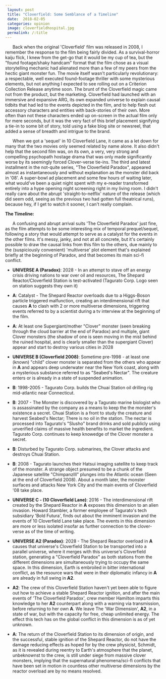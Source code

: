 ```yaml
---
 layout: post
 title: "Cloverfield: Some Semblance of a Timeline"
 date:  2018-02-05
 categories: opinion
 image: cloverfieldhospital.jpg
 permalink: /:title
---
```



 &nbsp;&nbsp;&nbsp;&nbsp;&nbsp;&nbsp;Back when the original 'Cloverfield' film was released in 2008, I remember the response to the film being fairly divided. As a survival-horror kaiju flick, I knew from the get-go that it would be my cup of tea, but the "found footage/shaky handcam" format that the film chose as a visual storytelling mechanic had alienated more than a few of my peers from the hectic giant monster fun. The movie itself wasn't particularly revolutionary: a respectable, well executed found-footage thriller with some mysterious elements, but not anything I expected to see rolling out on a Criterion Collection Release anytime soon. The brunt of the Cloverfield magic came not from the product, but the marketing. Cloverfield had launched with an immersive and expansive ARG, its own expanded universe to explain causal tidbits that had led to the events depicted in the film, and to help flesh out accessory characters and entities with back-stories of their own. More often than not these characters ended up on-screen in the actual film only for mere seconds, but it was the very fact of this brief placement signifying a tie-in to some bit of story, told using a fake blog site or newsreel, that added a sense of breadth and intrigue to the brand.

 &nbsp;&nbsp;&nbsp;&nbsp;&nbsp;&nbsp;When we got a 'sequel' in 10 Cloverfield Lane, it came as a let down for many that the two movies only seemed related by name alone. It also didn't help that the second film was, on its own, a very, very strong and compelling psychopath hostage drama that was only made significantly worse by its seemingly forced Clover-verse tie-ins. The third and latest installment in the not-quite series, "The Cloverfield Paradox", appeared almost as instantaneously and without explanation as the monster did back in '08'. A super-bowl ad placement and some few hours of waiting later, what would've been a quiet night spent with my e-reader transformed entirely into a hype opening night screening right in my living room. I didn't really care about the abrupt 'straight-to-netflix' nature of the release (which did seem odd, seeing as the previous two had gotten full theatrical runs), because hey, if I get to watch it sooner, I can't really complain.

 **The Timeline:**

 &nbsp;&nbsp;&nbsp;&nbsp;&nbsp;&nbsp;A confusing and abrupt arrival suits 'The Cloverfield Paradox' just fine, as the film attempts to be some interesting mix of temporal prequel/sequel, following a story that would attempt to serve as a catalyst for the events in the other films. It's messy, janky, and not at all concrete, but it's certainly possible to draw the causal links from this film to the others, due mainly to the (suspiciously convenient) 'multiverse' plot element that's explained briefly at the beginning of Paradox, and that becomes its main sci-fi conflict. 

 
 * **UNIVERSE A (Paradox)**: 2028 - In an attempt to stave off an energy crisis driving nations to war over oil and resources, The Shepard Reactor/Cloverfield Station is test-activated (Tagurato Corp. Logo seen on station suggests they own it)

 * **A**: Catalyst - The Shepard Reactor overloads due to a Higgs-Boson particle triggered malfunction, creating an interdimensional rift that causes **A** to clash with 2 or more multiverse dimensions, triggering events referred to by a scientist during a tv interview at the beginning of the film.

 * **A**:  At least one Supergiant/mother "Clover" monster (seen breaking through the cloud barrier at the end of Paradox) and multiple, giant Clover monsters (the shadow of one is seen moving in the mist behind the ruined hospital, and is clearly smaller than the supergiant Clover) appear and start to destroy various cities in 2028

 * **UNIVERSE B (Cloverfield 2008)**: Sometime pre-1998 - at least one (known) "child" clover monster is separated from the others who appear in **A** and appears deep underwater near the New York coast, along with a mysterious substance referred to as "Seabed's Nectar". The creature enters or is already in a state of suspended animation.

 * **B**: 1998-2005 - Tagurato Corp. builds the Chuai Station oil drilling rig mid-atlantic near Connecticut.

 * **B**: 2007 - The Monster is discovered by a Tagurato marine biologist who is assassinated by the company as a means to keep the the monster's existence a secret. Chuai Station is a front to study the creature and harvest Seabed's Nectar; There is no oil in the station. The nectar is processed into Tagurato's "Slusho" brand drinks and sold publicly using unverified claims of massive health benefits to market the ingredient. Tagurato Corp. continues to keep knowedge of the Clover monster a secret.

 * **B**: Disturbed by Tagurato Corp. submarines, the Clover attacks and destroys Chuai Station. 

 * **B**: 2008 - Tagurato launches their Hatsui imaging satellite to keep track of the monster. A strange object presumed to be a chunk of the Japanese satellite "ChimpanzIII" plunges into the Atlantic ocean (Seen at the end of Cloverfield 2008). About a month later, the monster surfaces and attacks New York City and the main events of Cloverfield '08 take place.

 * **UNIVERSE C - (10 Cloverfield Lane)**: 2016 - The interdimensional rift created by the Shepard Reactor in **A** exposes this dimension to an alien invasion. Howard Stambler, a former employee of Tagurato's tech subsidiary 'Bold Futura', finds out about the imminent invasion and the events of 10 Cloverfield Lane take place. The events in this dimension are more or less isolated insofar as further connection to the clover-verse as of the time of writing.

 * **UNIVERSE A2 (Paradox)**: 2028 - The Shepard Reactor overload in **A** causes that universe's Cloverfield Station to be transported into a parallel universe, where it merges with this universe's Cloverfield station, generating a "Cloverfield Paradox" as both stations from the different dimensions are simultaneously trying to occupy the same space. In this dimension, Earth is embroiled in bitter international conflict, as the resource wars that were in their diplomatic infancy in **A** are already in full swing in **A2**. 

 * **A2**: The crew of this Cloverfield Station haven't yet been able to figure out how to achieve a stable Shepard Reactor ignition, and after the main events of 'The Cloverfield Paradox', crew member Hamilton imparts this knowledge to her **A2** counterpart along with a warning via transmission, before returning to her own **A**. We leave The 'War Dimension', **A2**, in a state of war, but with the capacity for free, cheap unlimited energy. The effect this tech has on the global conflict in this dimension is as of yet unknown.

 * **A**: The return of the Cloverfield Station to its dimension of origin, and the successful, stable ignition of the Shepard Reactor, do not have the damage reducing effects as hoped for by the crew physicist, Schmidt, as it is revealed during reentry to Earth's atmosphere that the planet, unbeknownst to the crew, is still under siege from massive clover monsters, implying that the supernatural phenomena/sci-fi conflicts that have been set in motion in countless other multiverse dimensions by the reactor overload are by no means resolved.